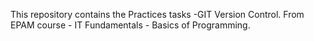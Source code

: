 This repository contains the Practices tasks -GIT Version Control. From EPAM course - IT Fundamentals - Basics of Programming.
